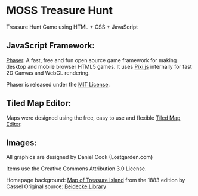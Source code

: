 MOSS Treasure Hunt
============

Treasure Hunt Game using HTML + CSS + JavaScript


JavaScript Framework:
-----------------
[Phaser](http://phaser.io/). A fast, free and fun open source game framework for making desktop and mobile browser HTML5 games. It uses [Pixi.js](https://github.com/GoodBoyDigital/pixi.js/) internally for fast 2D Canvas and WebGL rendering.


Phaser is released under the [MIT License](http://opensource.org/licenses/MIT).



Tiled Map Editor:
-----------------
Maps were designed using the free, easy to use and flexible [Tiled Map Editor](http://www.mapeditor.org/).


Images:
-----------------
All graphics are designed by Daniel Cook (Lostgarden.com)


Items use the Creative Commons Attribution 3.0 License.


Homepage background:
[Map of Treasure Island](http://en.wikipedia.org/wiki/File:Treasure-island-map.jpg) from the 1883 edition by Cassel
Original source: [Beidecke Library](http://brbl-dl.library.yale.edu/vufind/Record/3522527) 

